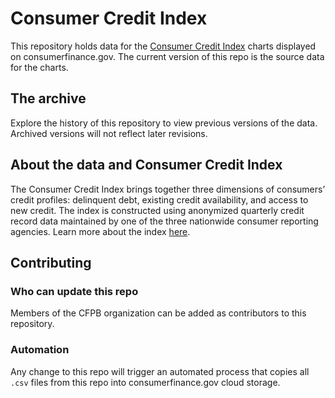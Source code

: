 # Consumer Credit Index

This repository holds data for the [Consumer Credit Index](https://www.consumerfinance.gov/data-research/consumer-credit-index/) charts displayed on consumerfinance.gov.
The current version of this repo is the source data for the charts.

## The archive
Explore the history of this repository to view previous versions of the data.
Archived versions will not reflect later revisions.

## About the data and Consumer Credit Index
The Consumer Credit Index brings together three dimensions of consumers’ credit profiles:
delinquent debt, existing credit availability, and access to new credit.
The index is constructed using anonymized quarterly credit record data maintained by one of the three nationwide consumer reporting agencies.
Learn more about the index [here](https://content.consumerfinance.gov/data-research/consumer-credit-index/about-the-data-and-index/).

## Contributing
### Who can update this repo
Members of the CFPB organization can be added as contributors to this repository.

### Automation
Any change to this repo will trigger an automated process that copies all `.csv` files from this repo into consumerfinance.gov cloud storage.
